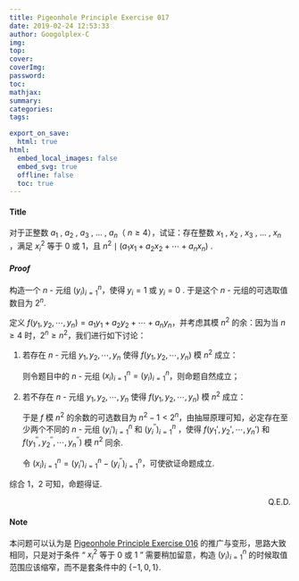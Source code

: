 ```yaml
---
title: Pigeonhole Principle Exercise 017
date: 2019-02-24 12:53:33
author: Googolplex-C
img: 
top: 
cover: 
coverImg: 
password: 
toc: 
mathjax: 
summary: 
categories: 
tags:

export_on_save:
  html: true
html:
  embed_local_images: false
  embed_svg: true
  offline: false
  toc: true
---
```


#### Title

对于正整数 $a_1$ , $a_2$ , $a_3$ , … , $a_n$（ $n \geq 4$），试证：存在整数 $x_1$ , $x_2$ , $x_3$ , … , $x_n$ ，满足 $x_i^2$ 等于 $0$ 或 $1$，且 $n^2\mid (a_1x_1+a_2x_2+\cdots +a_nx_n)$ .

<!-- more -->

#### *Proof*

构造一个 $n$ - 元组 $(y_i)^n_{i=1}$，使得 $y_i=1$ 或 $y_i=0$ . 于是这个 $n$ - 元组的可选取值数目为 $2^n$. 

定义 $f(y_1,y_2, \cdots, y_n) = a_1y_1+a_2y_2+\cdots +a_ny_n$，并考虑其模 $n^2$ 的余：因为当 $n \geq 4$ 时，$2^n \geq n^2$，我们进行如下讨论：

1. 若存在 $n$ - 元组 $y_1,y_2, \cdots, y_n$ 使得 $f(y_1,y_2, \cdots, y_n)$ 模 $n^2$ 成立：

   则令题目中的 $n$ - 元组 $(x_i)^n_{i=1} = (y_i)^n_{i=1}$，则命题自然成立；

2. 若不存在 $n$ - 元组 $y_1,y_2, \cdots, y_n$ 使得 $f(y_1,y_2, \cdots, y_n)$ 模 $n^2$ 成立：

   于是 $f$ 模 $n^2$ 的余数的可选数目为 $n^2-1 <2^n$，由抽屉原理可知，必定存在至少两个不同的 $n$ - 元组 $(y_i')^n_{i=1}$ 和 $(y_i^{''})^n_{i=1}$ ，使得 $f(y_1',y_2', \cdots, y_n')$ 和 $f(y_1^{''},y_2^{''}, \cdots, y_n^{''})$ 模 $n^2$ 同余.

   令 $(x_i)^n_{i=1} = (y_i')^n_{i=1}-(y_i^{''})^n_{i=1}$，可使欲证命题成立.

综合 1，2 可知，命题得证.

<p align="right">Q.E.D.</p>

#### Note

本问题可以认为是 [Pigeonhole Principle Exercise 016](../Pigeonhole-Principle-Exercise-016/Pigeonhole-Principle-Exercise-016.html) 的推广与变形，思路大致相同，只是对于条件 “ $x_i^2$ 等于 $0$ 或 $1$ ” 需要稍加留意，构造 $(y_i)^n_{i=1}$ 的时候取值范围应该缩窄，而不是套条件中的 $\{-1,0,1\}$.